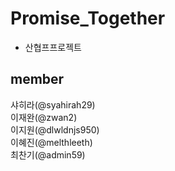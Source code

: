 # Promise_Together

- 산협프프로젝트

## member
샤히라(@syahirah29) <br>
이재완(@zwan2) <br>
이지원(@dlwldnjs950) <br>
이혜진(@melthleeth) <br>
최찬기(@admin59) <br>
